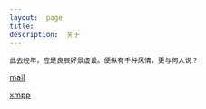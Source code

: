 ```yaml
---
layout:  page
title:   
description:  关于
---
```


`此去经年，应是良辰好景虚设。便纵有千种风情，更与何人说？`

[mail](data:text/plain;chartset=UTF-8;base64,dGVybWluYXRpb24uY2h1QGdtYWlsLmNvbQ==)

[xmpp](data:text/plain;chartset=UTF-8;base64,Q2h1QGp3Y2hhdC5vcmc=)
